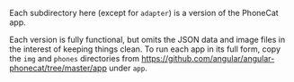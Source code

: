 Each subdirectory here (except for `adapter`) is a version of the
PhoneCat app.

Each version is fully functional, but omits the JSON data and image
files in the interest of keeping things clean. To run each app
in its full form, copy the `img` and `phones` directories from
https://github.com/angular/angular-phonecat/tree/master/app under `app`.
